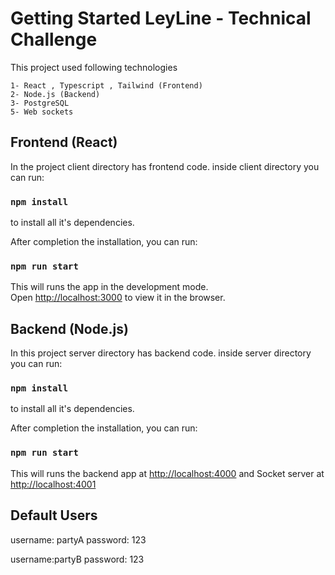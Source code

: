 # Getting Started LeyLine - Technical Challenge 

This project used following technologies 

    1- React , Typescript , Tailwind (Frontend)
    2- Node.js (Backend) 
    3- PostgreSQL
    5- Web sockets 

## Frontend (React)

In the project client directory has frontend code.
inside client directory you can run:

### `npm install`

to install all it's dependencies.

After completion the installation, you can run:

### `npm run start`

This will runs the app in the development mode.\
Open [http://localhost:3000](http://localhost:3000) to view it in the browser.

## Backend (Node.js)

In this project server directory has backend code.
inside server directory you can run:

### `npm install`

to install all it's dependencies.

After completion the installation, you can run:

### `npm run start`

This will runs the backend app at [http://localhost:4000](http://localhost:4000)
and Socket server at [http://localhost:4001](http://localhost:4001)

## Default Users

username: partyA
password: 123

username:partyB
password: 123


